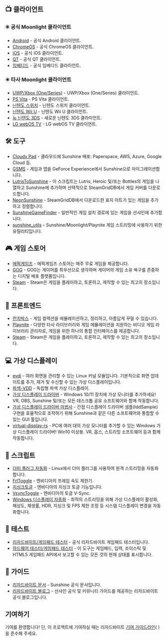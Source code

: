 <!--lint disable awesome-heading awesome-toc double-link-->

<div align="center" style="display: none;">
  <img src="/assets/banner.png" />
  <h1 align="center">멋진 Sunshine</h1>
  <h4 align="center">멋진 Sunshine 스크립트, 도구, 가이드 및 동반자 소프트웨어 모음</h4>
</div>

<div align="center" style="display: none;">
[
  <a href="#-클라이언트">클라이언트</a> •
  <a href="#%EF%B8%8F-도구">도구</a> •
  <a href="#-게임-스토어">게임 스토어</a> •
  <a href="#-프론트엔드">프론트엔드</a> •
  <a href="#-가상-디스플레이">가상 디스플레이</a> •
  <a href="#-스크립트">스크립트</a> •
  <a href="#-테스트">테스트</a> •
  <a href="#-가이드">가이드</a>
]
</div>

## 📺 클라이언트

### ✳️ 공식 Moonlight 클라이언트

- [Android](https://github.com/moonlight-stream/moonlight-android) - 공식 Android 클라이언트.
- [ChromeOS](https://github.com/moonlight-stream/moonlight-chrome) - 공식 ChromeOS 클라이언트.
- [iOS](https://github.com/moonlight-stream/moonlight-ios) - 공식 iOS 클라이언트.
- [QT](https://github.com/moonlight-stream/moonlight-qt) - 공식 QT 클라이언트.
- [임베디드](https://github.com/moonlight-stream/moonlight-embedded) - 공식 임베디드 클라이언트.

### ✴️ 타사 Moonlight 클라이언트

- [UWP/Xbox (One/Series)](https://github.com/TheElixZammuto/moonlight-xbox) - UWP/Xbox (One/Series) 클라이언트.
- [PS Vita](https://github.com/xyzz/vita-moonlight) - PS Vita 클라이언트.
- [닌텐도 스위치](https://github.com/XITRIX/Moonlight-Switch) - 닌텐도 스위치 클라이언트.
- [닌텐도 Wii U](https://github.com/GaryOderNichts/moonlight-wiiu) - 닌텐도 Wii U 클라이언트.
- [뉴 닌텐도 3DS](https://github.com/zoeyjodon/moonlight-N3DS) - 새로운 닌텐도 3DS 클라이언트.
- [LG webOS TV](https://github.com/mariotaku/moonlight-tv) - LG webOS TV 클라이언트.

## 🛠️ 도구

- [Cloudy Pad](https://github.com/PierreBeucher/cloudypad) - 클라우드에 Sunshine 배포: Paperspace, AWS, Azure, Google Cloud 등.
- [GSMS](https://github.com/LizardByte/GSMS) - 게임과 앱을 GeForce Experience에서 Sunshine으로 마이그레이션합니다.
- [LutrisToSunshine](https://github.com/Arbitrate3280/LutrisToSunshine) - 이 스크립트는 Lutris, Heroic 및/또는 Bottles의 게임을 나열하고 Sunshine에 추가하며 선택적으로 SteamGridDB에서 게임 커버를 다운로드합니다.
- [NeonSunshine](https://github.com/NeonLightning/NeonSunshine) - SteamGridDB에서 다운로드한 표지 아트가 있는 게임을 추가하고 정렬합니다.
- [SunshineGameFinder](https://github.com/JMTK/SunshineGameFinder) - 일반적인 게임 설치 경로에 있는 게임을 선샤인에 추가합니다.
- [sunshine_utils](https://github.com/designer-living/sunshine_utils) - Sunshine/Moonlight/Playnite 게임 스트리밍에 사용하기 위한 유틸리티입니다.

## 🎮 게임 스토어

- [에픽게임즈](https://www.epicgames.com) - 에픽게임즈 스토어는 매주 무료 게임을 제공합니다.
- [GOG](https://www.gog.com) - GOG는 게이머를 최우선으로 생각하며 게이머의 게임 소유 욕구를 존중하는 디지털 배포 플랫폼입니다.
- [Steam](https://store.steampowered.com) - Steam은 게임을 플레이하고, 토론하고, 제작할 수 있는 최고의 장소입니다.

## 💠 프론트엔드

- [런치박스](https://www.launchbox-app.com/) - 게임 컬렉션을 에뮬레이션하고, 정리하고, 아름답게 꾸밀 수 있습니다.
- [Playnite](https://github.com/JosefNemec/Playnite) - 다양한 타사 라이브러리와 게임 에뮬레이션을 지원하는 비디오 게임 라이브러리 관리자로, 게임을 위한 하나의 통합 인터페이스를 제공합니다.
- [Steam](https://store.steampowered.com) - Steam은 게임을 플레이하고, 토론하고, 제작할 수 있는 최고의 장소입니다.

## 💻 가상 디스플레이

- [evdi](https://github.com/DisplayLink/evdi) - 여러 화면을 관리할 수 있는 Linux 커널 모듈입니다. 기본적으로 화면 업데이트를 추가, 제거 및 수신할 수 있는 가상 디스플레이입니다.
- [파섹-VDD](https://github.com/nomi-san/parsec-vdd) - 독립형 파섹 가상 디스플레이.
- [가상 디스플레이 드라이버](https://github.com/itsmikethetech/Virtual-Display-Driver) - Windows 10/11 장치에 가상 모니터를 추가하세요! VR, OBS, Sunshine 및/또는 모든 데스크톱 공유 소프트웨어와 함께 작동합니다.
- [가상 디스플레이 드라이버 마법사](https://github.com/sofmeright/VirtualDisplayDriver_Wizard) - 간접 디스플레이 드라이버 샘플(IddSample) 구현을 효율적으로 조작하기 위해 Sunshine과 같은 다른 소프트웨어와 통합할 수 있는 GUI 툴입니다.
- [virtual-display-rs](https://github.com/MolotovCherry/virtual-display-rs) - PC에 여러 대의 가상 모니터를 추가할 수 있는 Windows 가상 디스플레이 드라이버! Win10 이상용. VR, 옵스, 스트리밍 소프트웨어 등과 함께 작동합니다.

## 📜 스크립트

- [더미 플러그 자동화](https://github.com/XenHat/dummy-plug-automation) - Linux에서 더미 플러그를 사용하여 원격 스트리밍을 자동화합니다.
- [FrlToggle](https://github.com/FrogTheFrog/frl-toggle) - 엔비디아의 프레임 속도 제한기.
- [지싱크토글](https://github.com/FrogTheFrog/gsync-toggle) - 엔비디아의 지싱크 토글 기능입니다.
- [VsyncToggle](https://github.com/xanderfrangos/vsync-toggle) - 엔비디아의 토글 V-Sync.
- [Windows 디스플레이 자동화](https://github.com/fehbari/sunshine-scripts) - 최적의 스트리밍을 위해 가상 디스플레이 활성화, 해상도, 재생률, HDR, 지싱크 및 FPS 제한 조정 등 시스템 디스플레이 변경을 자동화합니다.

## 🧪 테스트

- [리자드바이트/게임패드 테스터](https://app.lizardbyte.dev/gamepad-tester) - 공식 리자드바이트 게임패드 테스터입니다.
- [하드웨어 테스터/게임패드 테스터](https://hardwaretester.com/gamepad) - 이 도구는 게임패드, 입력, 조이스틱 및 HTML5 게임패드 API에서 보고할 수 있는 모든 것의 현재 상태를 표시합니다.

## 📓 가이드

- [리자드바이트 문서](https://docs.lizardbyte.dev/projects/sunshine) - Sunshine 공식 문서입니다.
- [리자드바이트 블로그](https://app.lizardbyte.dev/blog) - 선샤인 공식 및 커뮤니티 가이드를 제공하는 리자드바이트 공식 블로그입니다.

## 기여하기

기여를 환영합니다! 단, 이 프로젝트에 기여하실 때는 리자드바이트
[기여 가이드라인](https://docs.lizardbyte.dev/latest/developers/contributing.html)(
)을 준수해 주세요.
